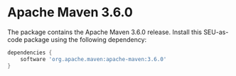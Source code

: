 # Apache Maven 3.6.0

The package contains the Apache Maven 3.6.0 release. Install this SEU-as-code
package using the following dependency:
```groovy
dependencies {
	software 'org.apache.maven:apache-maven:3.6.0'
}
```
